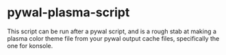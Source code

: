 # pywal-plasma-script
This script can be run after a pywal script, and is a rough stab at making a plasma color theme file from your pywal output cache files, specifically the one for konsole.
